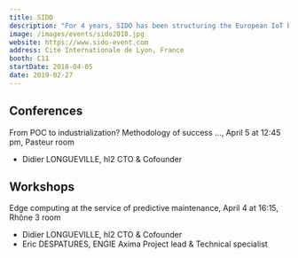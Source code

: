 ```yaml
---
title: SIDO
description: "For 4 years, SIDO has been structuring the European IoT business and helping companies identify new growth drivers and reinvent their business models by integrating IoT. With the increase in computing power and embedded intelligence, connected projects are growing fast in number and scope. IoT, AI and robotics are merging and integrating into increasingly autonomous and intelligent connected applications."
image: /images/events/sido2018.jpg
website: https://www.sido-event.com
address: Cité Internationale de Lyon, France
booth: C11
startDate: 2018-04-05
date: 2019-02-27
---
```


## Conferences

From POC to industrialization? Methodology of success ..., April 5 at 12:45 pm, Pasteur room

- Didier LONGUEVILLE, hl2 CTO & Cofounder

## Workshops

Edge computing at the service of predictive maintenance, April 4 at 16:15, Rhône 3 room

- Didier LONGUEVILLE, hl2 CTO & Cofounder
- Eric DESPATURES, ENGIE Axima Project lead & Technical specialist
